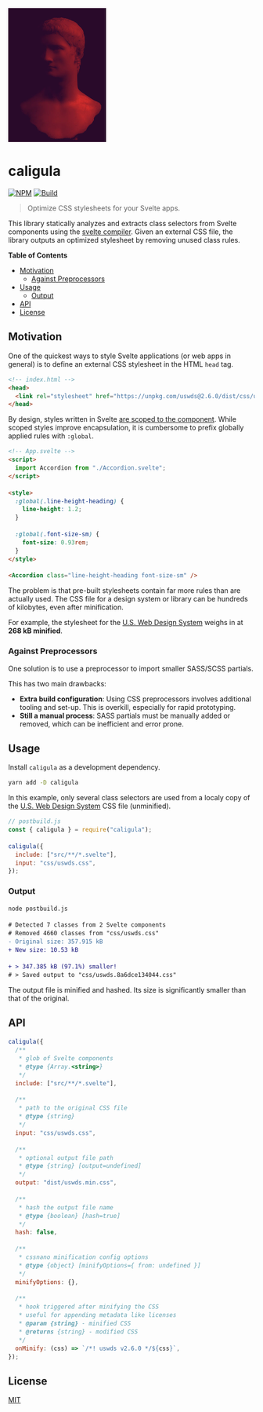 <img alt="Caligula logo, portrait bust of emperor Caligula" src="artwork/caligula-logo.jpg" width="200" />

# caligula

[![NPM][npm]][npm-url]
[![Build][build]][build-badge]

> Optimize CSS stylesheets for your Svelte apps.

This library statically analyzes and extracts class selectors from Svelte components using the [svelte compiler](https://svelte.dev/docs#Compile_time). Given an external CSS file, the library outputs an optimized stylesheet by removing unused class rules.

**Table of Contents**

- [Motivation](#motivation)
  - [Against Preprocessors](#against-preprocessors)
- [Usage](#usage)
  - [Output](#output)
- [API](#api)
- [License](#license)

## Motivation

One of the quickest ways to style Svelte applications (or web apps in general) is to define an external CSS stylesheet in the HTML `head` tag.

```html
<!-- index.html -->
<head>
  <link rel="stylesheet" href="https://unpkg.com/uswds@2.6.0/dist/css/uswds.css" />
</head>
```

By design, styles written in Svelte [are scoped to the component](https://svelte.dev/docs#style). While scoped styles improve encapsulation, it is cumbersome to prefix globally applied rules with `:global`.

```html
<!-- App.svelte -->
<script>
  import Accordion from "./Accordion.svelte";
</script>

<style>
  :global(.line-height-heading) {
    line-height: 1.2;
  }

  :global(.font-size-sm) {
    font-size: 0.93rem;
  }
</style>

<Accordion class="line-height-heading font-size-sm" />
```

The problem is that pre-built stylesheets contain far more rules than are actually used. The CSS file for a design system or library can be hundreds of kilobytes, even after minification.

For example, the stylesheet for the [U.S. Web Design System](https://designsystem.digital.gov/) weighs in at **268 kB minified**.

### Against Preprocessors

One solution is to use a preprocessor to import smaller SASS/SCSS partials.

This has two main drawbacks:

- **Extra build configuration**: Using CSS preprocessors involves additional tooling and set-up. This is overkill, especially for rapid prototyping.
- **Still a manual process**: SASS partials must be manually added or removed, which can be inefficient and error prone.

## Usage

Install `caligula` as a development dependency.

```bash
yarn add -D caligula
```

In this example, only several class selectors are used from a localy copy of the [U.S. Web Design System](https://unpkg.com/uswds@2.6.0/dist/css/uswds.css) CSS file (unminified).

```js
// postbuild.js
const { caligula } = require("caligula");

caligula({
  include: ["src/**/*.svelte"],
  input: "css/uswds.css",
});
```

### Output

```diff
node postbuild.js

# Detected 7 classes from 2 Svelte components
# Removed 4660 classes from "css/uswds.css"
- Original size: 357.915 kB
+ New size: 10.53 kB

+ > 347.385 kB (97.1%) smaller!
# > Saved output to "css/uswds.8a6dce134044.css"
```

The output file is minified and hashed. Its size is significantly smaller than that of the original.

## API

```js
caligula({
  /**
   * glob of Svelte components
   * @type {Array.<string>}
   */
  include: ["src/**/*.svelte"],

  /**
   * path to the original CSS file
   * @type {string}
   */
  input: "css/uswds.css",

  /**
   * optional output file path
   * @type {string} [output=undefined]
   */
  output: "dist/uswds.min.css",

  /**
   * hash the output file name
   * @type {boolean} [hash=true]
   */
  hash: false,

  /**
   * cssnano minification config options
   * @type {object} [minifyOptions={ from: undefined }]
   */
  minifyOptions: {},

  /**
   * hook triggered after minifying the CSS
   * useful for appending metadata like licenses
   * @param {string} - minified CSS
   * @returns {string} - modified CSS
   */
  onMinify: (css) => `/*! uswds v2.6.0 */${css}`,
});
```

## License

[MIT](LICENSE)

[npm]: https://img.shields.io/npm/v/caligula.svg?color=blue
[npm-url]: https://npmjs.com/package/caligula
[build]: https://travis-ci.com/metonym/caligula.svg?branch=master
[build-badge]: https://travis-ci.com/metonym/caligula
